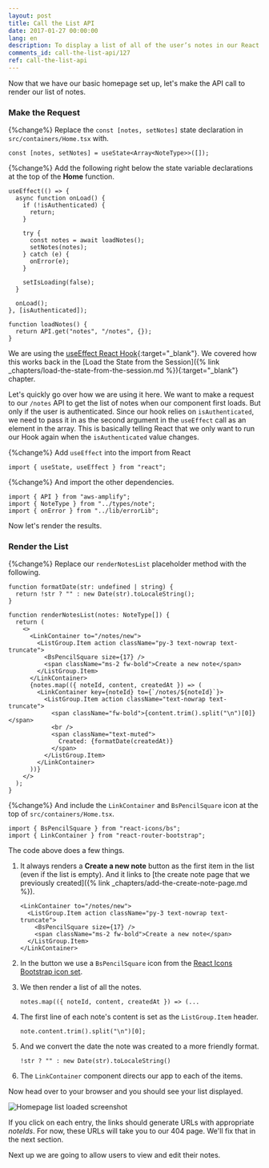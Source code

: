 ```yaml
---
layout: post
title: Call the List API
date: 2017-01-27 00:00:00
lang: en
description: To display a list of all of the user’s notes in our React.js app, we are going to make a GET request to our serverless API backend using the AWS Amplify API module. We are also going to use the ListGroup and ListGroupItem React-Bootstrap components to render the list.
comments_id: call-the-list-api/127
ref: call-the-list-api
---
```


Now that we have our basic homepage set up, let's make the API call to render our list of notes.

### Make the Request

{%change%} Replace the `const [notes, setNotes]` state declaration in `src/containers/Home.tsx` with.

```tsx
const [notes, setNotes] = useState<Array<NoteType>>([]);
```

{%change%} Add the following right below the state variable declarations at the top of the **Home** function.

```tsx
useEffect(() => {
  async function onLoad() {
    if (!isAuthenticated) {
      return;
    }

    try {
      const notes = await loadNotes();
      setNotes(notes);
    } catch (e) {
      onError(e);
    }

    setIsLoading(false);
  }

  onLoad();
}, [isAuthenticated]);

function loadNotes() {
  return API.get("notes", "/notes", {});
}
```

We are using the [useEffect React Hook](https://reactjs.org/docs/hooks-effect.html){:target="_blank"}. We covered how this works back in the [Load the State from the Session]({% link _chapters/load-the-state-from-the-session.md %}){:target="_blank"} chapter.

Let's quickly go over how we are using it here. We want to make a request to our `/notes` API to get the list of notes when our component first loads. But only if the user is authenticated. Since our hook relies on `isAuthenticated`, we need to pass it in as the second argument in the `useEffect` call as an element in the array. This is basically telling React that we only want to run our Hook again when the `isAuthenticated` value changes.

{%change%} Add `useEffect` into the import from React

```tsx
import { useState, useEffect } from "react";
```

{%change%} And import the other dependencies.

```tsx
import { API } from "aws-amplify";
import { NoteType } from "../types/note";
import { onError } from "../lib/errorLib";
```

Now let's render the results.

### Render the List

{%change%} Replace our `renderNotesList` placeholder method with the following.

```tsx
function formatDate(str: undefined | string) {
  return !str ? "" : new Date(str).toLocaleString();
}

function renderNotesList(notes: NoteType[]) {
  return (
    <>
      <LinkContainer to="/notes/new">
        <ListGroup.Item action className="py-3 text-nowrap text-truncate">
          <BsPencilSquare size={17} />
          <span className="ms-2 fw-bold">Create a new note</span>
        </ListGroup.Item>
      </LinkContainer>
      {notes.map(({ noteId, content, createdAt }) => (
        <LinkContainer key={noteId} to={`/notes/${noteId}`}>
          <ListGroup.Item action className="text-nowrap text-truncate">
            <span className="fw-bold">{content.trim().split("\n")[0]}</span>
            <br />
            <span className="text-muted">
              Created: {formatDate(createdAt)}
            </span>
          </ListGroup.Item>
        </LinkContainer>
      ))}
    </>
  );
}
```

{%change%} And include the `LinkContainer` and `BsPencilSquare` icon at the top of `src/containers/Home.tsx`.

```tsx
import { BsPencilSquare } from "react-icons/bs";
import { LinkContainer } from "react-router-bootstrap";
```

The code above does a few things.

1. It always renders a **Create a new note** button as the first item in the list (even if the list is empty). And it links to [the create note page that we previously created]({% link _chapters/add-the-create-note-page.md %}).

   ```tsx
   <LinkContainer to="/notes/new">
     <ListGroup.Item action className="py-3 text-nowrap text-truncate">
       <BsPencilSquare size={17} />
       <span className="ms-2 fw-bold">Create a new note</span>
     </ListGroup.Item>
   </LinkContainer>
   ```

2. In the button we use a `BsPencilSquare` icon from the [React Icons Bootstrap icon set](https://react-icons.github.io/icons?name=bs).

3. We then render a list of all the notes.

   ```tsx
   notes.map(({ noteId, content, createdAt }) => (...
   ```

4. The first line of each note's content is set as the `ListGroup.Item` header.

   ```tsx
   note.content.trim().split("\n")[0];
   ```

5. And we convert the date the note was created to a more friendly format.

   ```tsx
   !str ? "" : new Date(str).toLocaleString()
   ```

6. The `LinkContainer` component directs our app to each of the items.



Now head over to your browser and you should see your list displayed.

![Homepage list loaded screenshot](/assets/homepage-list-loaded.png)

If you click on each entry, the links should generate URLs with appropriate _noteIds_. For now, these URLs will take you to our 404 page. We'll fix that in the next section.

Next up we are going to allow users to view and edit their notes.
